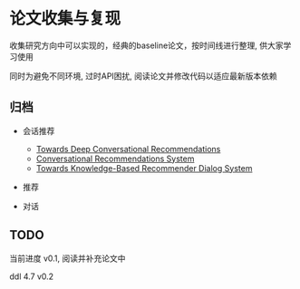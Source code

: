 # 论文收集与复现

收集研究方向中可以实现的，经典的baseline论文，按时间线进行整理, 供大家学习使用

同时为避免不同环境, 过时API困扰, 阅读论文并修改代码以适应最新版本依赖

## 归档

+ 会话推荐
  + [Towards Deep Conversational Recommendations](https://arxiv.org/abs/1812.07617)
  + [Conversational Recommendations System](https://arxiv.org/abs/1806.03277)
  + [Towards Knowledge-Based Recommender Dialog System](https://arxiv.org/abs/1908.05391)

+ 推荐

+ 对话
    

## TODO

当前进度 v0.1, 阅读并补充论文中

ddl 4.7 v0.2
